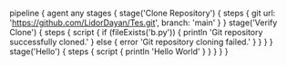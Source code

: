 pipeline {
    agent any
    stages {
        stage('Clone Repository') {
            steps {
                git url: 'https://github.com/LidorDayan/Tes.git', branch: 'main'
            }
        }
        stage('Verify Clone') {
            steps {
                script {
                    if (fileExists('b.py')) {
                        println 'Git repository successfully cloned.'
                    } else {
                        error 'Git repository cloning failed.'
                    }
                }
            }
        }
        stage('Hello') {
            steps {
                script {
                    println 'Hello World'
                }
            }
        }
    }
}
